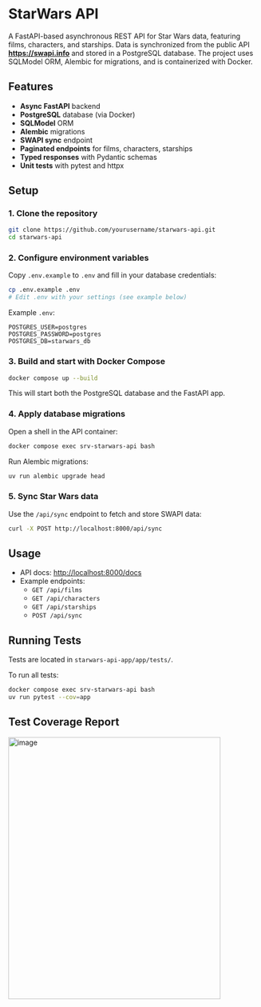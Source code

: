 # StarWars API

A FastAPI-based asynchronous REST API for Star Wars data, featuring films, characters, and starships. Data is synchronized from the public API  **https://swapi.info** and stored in a PostgreSQL database. The project uses SQLModel ORM, Alembic for migrations, and is containerized with Docker.

## Features

- **Async FastAPI** backend
- **PostgreSQL** database (via Docker)
- **SQLModel** ORM
- **Alembic** migrations
- **SWAPI sync** endpoint
- **Paginated endpoints** for films, characters, starships
- **Typed responses** with Pydantic schemas
- **Unit tests** with pytest and httpx

## Setup

### 1. Clone the repository

```sh
git clone https://github.com/yourusername/starwars-api.git
cd starwars-api
```

### 2. Configure environment variables

Copy `.env.example` to `.env` and fill in your database credentials:

```sh
cp .env.example .env
# Edit .env with your settings (see example below)
```

Example `.env`:

```
POSTGRES_USER=postgres
POSTGRES_PASSWORD=postgres
POSTGRES_DB=starwars_db
```

### 3. Build and start with Docker Compose

```sh
docker compose up --build
```

This will start both the PostgreSQL database and the FastAPI app.

### 4. Apply database migrations

Open a shell in the API container:

```sh
docker compose exec srv-starwars-api bash
```

Run Alembic migrations:

```sh
uv run alembic upgrade head
```

### 5. Sync Star Wars data

Use the `/api/sync` endpoint to fetch and store SWAPI data:

```sh
curl -X POST http://localhost:8000/api/sync
```

## Usage

- API docs: [http://localhost:8000/docs](http://localhost:8000/docs)
- Example endpoints:
  - `GET /api/films`
  - `GET /api/characters`
  - `GET /api/starships`
  - `POST /api/sync`

## Running Tests

Tests are located in `starwars-api-app/app/tests/`.

To run all tests:

```sh
docker compose exec srv-starwars-api bash
uv run pytest --cov=app
```

##  Test Coverage Report

<img width="425" height="524" alt="image" src="https://github.com/user-attachments/assets/69351917-f5d6-46ae-90a3-43d2dc901789" />

